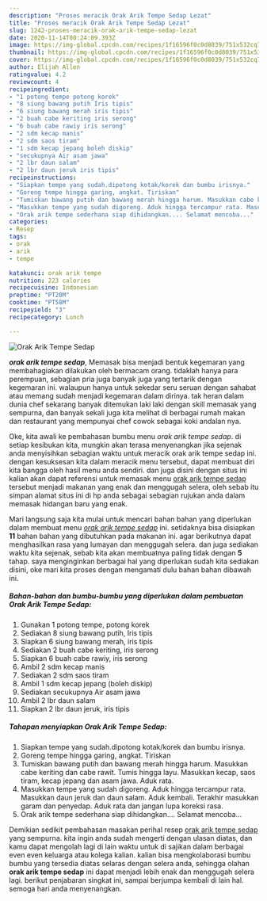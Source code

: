 ```yaml
---
description: "Proses meracik Orak Arik Tempe Sedap Lezat"
title: "Proses meracik Orak Arik Tempe Sedap Lezat"
slug: 1242-proses-meracik-orak-arik-tempe-sedap-lezat
date: 2020-11-14T00:24:09.393Z
image: https://img-global.cpcdn.com/recipes/1f16596f0c0d8039/751x532cq70/orak-arik-tempe-sedap-foto-resep-utama.jpg
thumbnail: https://img-global.cpcdn.com/recipes/1f16596f0c0d8039/751x532cq70/orak-arik-tempe-sedap-foto-resep-utama.jpg
cover: https://img-global.cpcdn.com/recipes/1f16596f0c0d8039/751x532cq70/orak-arik-tempe-sedap-foto-resep-utama.jpg
author: Elijah Allen
ratingvalue: 4.2
reviewcount: 4
recipeingredient:
- "1 potong tempe potong korek"
- "8 siung bawang putih Iris tipis"
- "6 siung bawang merah iris tipis"
- "2 buah cabe keriting iris serong"
- "6 buah cabe rawiy iris serong"
- "2 sdm kecap manis"
- "2 sdm saos tiram"
- "1 sdm kecap jepang boleh diskip"
- "secukupnya Air asam jawa"
- "2 lbr daun salam"
- "2 lbr daun jeruk iris tipis"
recipeinstructions:
- "Siapkan tempe yang sudah.dipotong kotak/korek dan bumbu irisnya."
- "Goreng tempe hingga garing, angkat. Tiriskan"
- "Tumiskan bawang putih dan bawang merah hingga harum. Masukkan cabe keriting dan cabe rawit. Tumis hingga layu. Masukkan kecap, saos tiram, kecap jepang dan asam jawa. Aduk rata."
- "Masukkan tempe yang sudah digoreng. Aduk hingga tercampur rata. Masukkan daun jeruk dan daun salam. Aduk kembali. Terakhir masukkan garam dan penyedap. Aduk rata dan jangan lupa koreksi rasa."
- "Orak arik tempe sederhana siap dihidangkan.... Selamat mencoba..."
categories:
- Resep
tags:
- orak
- arik
- tempe

katakunci: orak arik tempe 
nutrition: 223 calories
recipecuisine: Indonesian
preptime: "PT20M"
cooktime: "PT58M"
recipeyield: "3"
recipecategory: Lunch

---
```



![Orak Arik Tempe Sedap](https://img-global.cpcdn.com/recipes/1f16596f0c0d8039/751x532cq70/orak-arik-tempe-sedap-foto-resep-utama.jpg)

<b><i>orak arik tempe sedap</i></b>, Memasak bisa menjadi bentuk kegemaran yang membahagiakan dilakukan oleh bermacam orang. tidaklah hanya para perempuan, sebagian pria juga banyak juga yang tertarik dengan kegemaran ini. walaupun hanya untuk sekedar seru seruan dengan sahabat atau memang sudah menjadi kegemaran dalam dirinya. tak heran dalam dunia chef sekarang banyak ditemukan laki laki dengan skill memasak yang sempurna, dan banyak sekali juga kita melihat di berbagai rumah makan dan restaurant yang mempunyai chef cowok sebagai koki andalan nya.



Oke, kita awali ke pembahasan bumbu menu <i>orak arik tempe sedap</i>. di setiap kesibukan kita, mungkin akan terasa menyenangkan jika sejenak anda menyisihkan sebagian waktu untuk meracik orak arik tempe sedap ini. dengan kesuksesan kita dalam meracik menu tersebut, dapat membuat diri kita bangga oleh hasil menu anda sendiri. dan juga disini dengan situs ini kalian akan dapat referensi untuk memasak menu <u>orak arik tempe sedap</u> tersebut menjadi makanan yang enak dan menggugah selera, oleh sebab itu simpan alamat situs ini di hp anda sebagai sebagian rujukan anda dalam memasak hidangan baru yang enak.


Mari langsung saja kita mulai untuk mencari bahan bahan yang diperlukan dalam membuat menu <u><i>orak arik tempe sedap</i></u> ini. setidaknya bisa disiapkan <b>11</b> bahan bahan yang dibutuhkan pada makanan ini. agar berikutnya dapat menghasilkan rasa yang lumayan dan menggugah selera. dan juga sediakan waktu kita sejenak, sebab kita akan membuatnya paling tidak dengan <b>5</b> tahap. saya menginginkan berbagai hal yang diperlukan sudah kita sediakan disini, oke mari kita proses dengan mengamati dulu bahan bahan dibawah ini.

<!--inarticleads1-->

##### Bahan-bahan dan bumbu-bumbu yang diperlukan dalam pembuatan Orak Arik Tempe Sedap:

1. Gunakan 1 potong tempe, potong korek
1. Sediakan 8 siung bawang putih, Iris tipis
1. Siapkan 6 siung bawang merah, iris tipis
1. Sediakan 2 buah cabe keriting, iris serong
1. Siapkan 6 buah cabe rawiy, iris serong
1. Ambil 2 sdm kecap manis
1. Sediakan 2 sdm saos tiram
1. Ambil 1 sdm kecap jepang (boleh diskip)
1. Sediakan secukupnya Air asam jawa
1. Ambil 2 lbr daun salam
1. Siapkan 2 lbr daun jeruk, iris tipis




<!--inarticleads2-->

##### Tahapan menyiapkan Orak Arik Tempe Sedap:

1. Siapkan tempe yang sudah.dipotong kotak/korek dan bumbu irisnya.
1. Goreng tempe hingga garing, angkat. Tiriskan
1. Tumiskan bawang putih dan bawang merah hingga harum. Masukkan cabe keriting dan cabe rawit. Tumis hingga layu. Masukkan kecap, saos tiram, kecap jepang dan asam jawa. Aduk rata.
1. Masukkan tempe yang sudah digoreng. Aduk hingga tercampur rata. Masukkan daun jeruk dan daun salam. Aduk kembali. Terakhir masukkan garam dan penyedap. Aduk rata dan jangan lupa koreksi rasa.
1. Orak arik tempe sederhana siap dihidangkan.... Selamat mencoba...




Demikian sedikit pembahasan masakan perihal resep <u>orak arik tempe sedap</u> yang sempurna. kita ingin anda sudah mengerti dengan ulasan diatas, dan kamu dapat mengolah lagi di lain waktu untuk di sajikan dalam berbagai even even keluarga atau kolega kalian. kalian bisa mengkolaborasi bumbu bumbu yang tersedia diatas selaras dengan selera anda, sehingga olahan <b>orak arik tempe sedap</b> ini dapat menjadi lebih enak dan menggugah selera lagi. berikut penjabaran singkat ini, sampai berjumpa kembali di lain hal. semoga hari anda menyenangkan.
